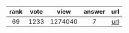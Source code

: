
| rank | vote | view | answer | url |
|:-:|:-:|:-:|:-:|:-:|
|69|1233|1274040|7| [url](http://stackoverflow.com/questions/4706499/how-do-you-append-to-a-file) |
